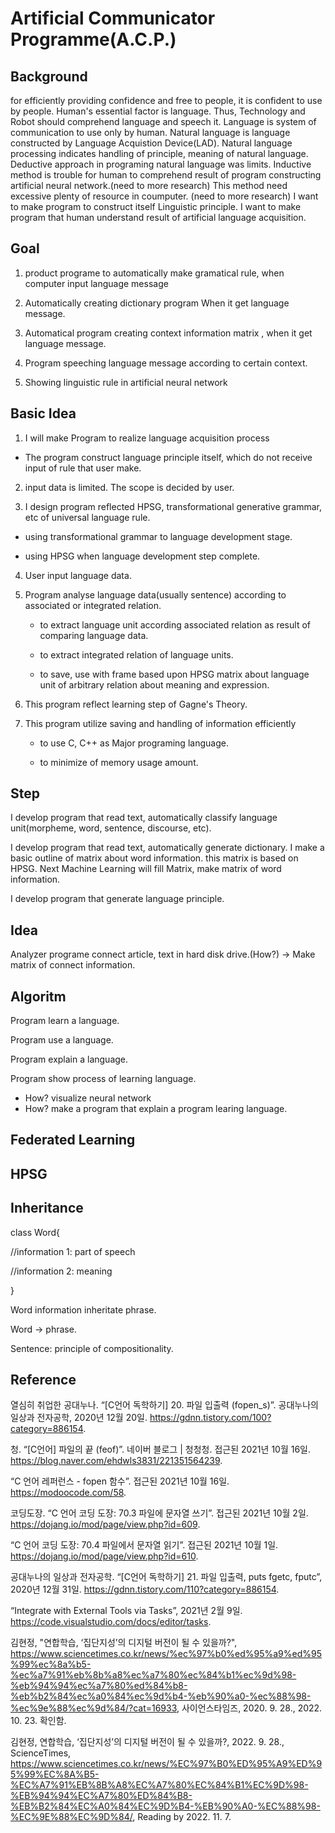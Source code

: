 # Artificial Communicator Programme(A.C.P.)

## Background

for efficiently providing confidence and free to people, it is confident to use by people. Human's essential factor is language. Thus, Technology and Robot should comprehend language and speech it. Language is system of communication to use only by human. Natural language is language constructed by Language Acquistion Device(LAD). Natural language processing indicates handling of principle, meaning of natural language. Deductive approach in programing natural language was limits. Inductive method is trouble for human to comprehend result of program constructing artificial neural network.(need to more research) This method need excessive plenty of resource in coumputer. (need to more research) I want to make program to construct itself Linguistic principle. I want to make program that human understand result of artificial language acquisition.

## Goal

1. product programe to automatically make gramatical rule, when computer input language message

2. Automatically creating dictionary program When it get language message.

3. Automatical program creating context information matrix , when it get language message.

4. Program speeching language message according to certain context.

5. Showing linguistic rule in artificial neural network

## Basic Idea

1. I will make Program to realize language acquisition process

  - The program construct language principle itself, which do not receive input of rule that user make.
  
2. input data is limited. The scope is decided by user.


3. I design program reflected HPSG, transformational generative grammar, etc of universal language rule.

  - using transformational grammar to language development stage.
   
  - using HPSG when language development step complete.

4. User input language data.

5. Program analyse language data(usually sentence) according to associated or integrated relation.

    - to extract language unit according associated relation as result of comparing language data.

    - to extract integrated relation of language units.

    - to save, use with frame based upon HPSG matrix about language unit of arbitrary relation about meaning and expression.


6. This program reflect learning step of Gagne's Theory.

7. This program utilize saving and handling of information efficiently 

    - to use C, C++ as Major programing language.

    - to minimize of memory usage amount.

## Step

I develop program that read text, automatically classify language unit(morpheme, word, sentence, discourse, etc).

I develop program that read text, automatically generate dictionary. I make a basic outline of matrix about word information. this matrix is based on HPSG. Next Machine Learning will fill Matrix, make matrix of word information.

I develop program that generate language principle.

## Idea

Analyzer programe connect article, text in hard disk drive.(How?) -> Make matrix of connect information.

## Algoritm

Program learn a language.

Program use a language.

Program explain a language.

Program show process of learning language.
  - How? visualize neural network
  - How? make a program that explain a program learing language.

## Federated Learning

## HPSG

## Inheritance

class Word{

  //information 1: part of speech
  
  //information 2: meaning
  
}

Word information inheritate phrase.

Word -> phrase.

Sentence: principle of compositionality.



## Reference

열심히 취업한 공대누나. “[C언어 독학하기] 20. 파일 입출력 (fopen_s)”. 공대누나의 일상과 전자공학, 2020년 12월 20일. https://gdnn.tistory.com/100?category=886154.

청. “[C언어] 파일의 끝 (feof)”. 네이버 블로그 | 청청청. 접근된 2021년 10월 16일. https://blog.naver.com/ehdwls3831/221351564239.

“C 언어 레퍼런스 - fopen 함수”. 접근된 2021년 10월 16일. https://modoocode.com/58.

코딩도장. “C 언어 코딩 도장: 70.3 파일에 문자열 쓰기”. 접근된 2021년 10월 2일. https://dojang.io/mod/page/view.php?id=609.

“C 언어 코딩 도장: 70.4 파일에서 문자열 읽기”. 접근된 2021년 10월 1일. https://dojang.io/mod/page/view.php?id=610.

공대누나의 일상과 전자공학. “[C언어 독학하기] 21. 파일 입출력, puts fgetc, fputc”, 2020년 12월 31일. https://gdnn.tistory.com/110?category=886154.

“Integrate with External Tools via Tasks”, 2021년 2월 9일. https://code.visualstudio.com/docs/editor/tasks.

김현정, "연합학습, ‘집단지성’의 디지털 버전이 될 수 있을까?", https://www.sciencetimes.co.kr/news/%ec%97%b0%ed%95%a9%ed%95%99%ec%8a%b5-%ec%a7%91%eb%8b%a8%ec%a7%80%ec%84%b1%ec%9d%98-%eb%94%94%ec%a7%80%ed%84%b8-%eb%b2%84%ec%a0%84%ec%9d%b4-%eb%90%a0-%ec%88%98-%ec%9e%88%ec%9d%84/?cat=16933, 사이언스타임즈, 2020. 9. 28., 2022. 10. 23. 확인함.

김현정, 연합학습, ‘집단지성’의 디지털 버전이 될 수 있을까?, 2022. 9. 28., ScienceTimes, https://www.sciencetimes.co.kr/news/%EC%97%B0%ED%95%A9%ED%95%99%EC%8A%B5-%EC%A7%91%EB%8B%A8%EC%A7%80%EC%84%B1%EC%9D%98-%EB%94%94%EC%A7%80%ED%84%B8-%EB%B2%84%EC%A0%84%EC%9D%B4-%EB%90%A0-%EC%88%98-%EC%9E%88%EC%9D%84/, Reading by 2022. 11. 7.
